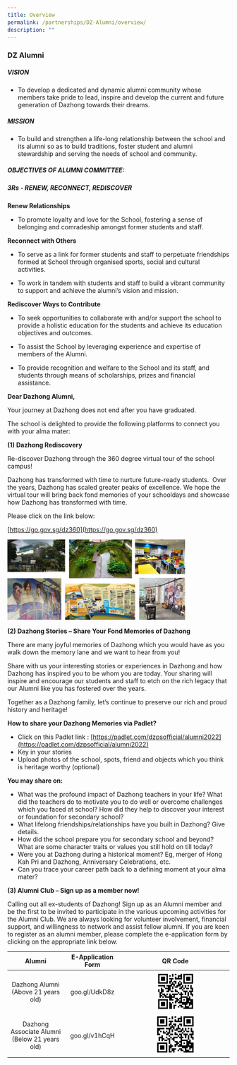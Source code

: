 ```yaml
---
title: Overview
permalink: /partnerships/DZ-Alumni/overview/
description: ""
---
```

### DZ Alumni

##### VISION  
  

*   To develop a dedicated and dynamic alumni community whose members take pride to lead, inspire and develop the current and future generation of Dazhong towards their dreams.  
    

  

##### MISSION

*   To build and strengthen a life-long relationship between the school and its alumni so as to build traditions, foster student and alumni stewardship and serving the needs of school and community.

  

##### OBJECTIVES OF ALUMNI COMMITTEE:  
##### 3Rs - RENEW, RECONNECT, REDISCOVER

**Renew Relationships**

*   To promote loyalty and love for the School, fostering a sense of belonging and comradeship amongst former students and staff.  
    

**Reconnect with Others**

*   To serve as a link for former students and staff to perpetuate friendships formed at School through organised sports, social and cultural activities.&nbsp;  
    

  

*   To work in tandem with students and staff to build a vibrant community to support and achieve the alumni’s vision and mission.

  

**Rediscover Ways to Contribute**

*   To seek opportunities to collaborate with and/or support the school to provide a holistic education for the students and achieve its education objectives and outcomes.

  

*   To assist the School by leveraging experience and expertise of members of the Alumni.
    

  

*   To provide recognition and welfare to the School and its staff, and students through means of scholarships, prizes and financial assistance.
    

**Dear Dazhong Alumni,**&nbsp;

Your journey at Dazhong does not end after you have graduated.&nbsp;&nbsp;&nbsp;

The school is delighted to provide the following platforms to connect you with your alma mater:  

  

  

**(1) Dazhong Rediscovery**&nbsp;

  

Re-discover Dazhong through the 360 degree virtual tour of the school campus!&nbsp;

  

Dazhong has transformed with time to nurture future-ready students.&nbsp; Over the years, Dazhong has scaled greater peaks of excellence. We hope the virtual tour will bring back fond memories of your schooldays and showcase how Dazhong has transformed with time.&nbsp;

  

Please click on the link below:&nbsp;

[https://go.gov.sg/dz360](https://go.gov.sg/dz360)

<img src="/images/alumni1.png" style="width:80%">


**(2) Dazhong Stories – Share Your Fond Memories of Dazhong**&nbsp;

  

There are many joyful memories of Dazhong which you would have as you walk down the memory lane and we want to hear from you!&nbsp;

  

Share with us your interesting stories or experiences in Dazhong and how Dazhong has inspired you to be whom you are today. Your sharing will inspire and encourage our students and staff to etch on the rich legacy that our Alumni like you has fostered over the years.&nbsp;

  

Together as a Dazhong family, let’s continue to preserve our rich and proud history and heritage!  

**How to share your Dazhong Memories via Padlet?**

*   Click on this Padlet link :&nbsp;[https://padlet.com/dzpsofficial/alumni2022](https://padlet.com/dzpsofficial/alumni2022)
*   Key in your stories
*   Upload photos of the school, spots, friend and objects which you think is heritage worthy (optional)

**You may share on:**

*   What was the profound impact of Dazhong teachers in your life? What did the teachers do to motivate you to do well or overcome challenges which you faced at school? How did they help to discover your interest or foundation for secondary school?
*   What lifelong friendships/relationships have you built in Dazhong?&nbsp;Give details.
*   How did the school prepare you for secondary school and beyond? What are some character traits or values you still hold on till today?
*   Were you at Dazhong during a historical moment? Eg, merger of Hong Kah Pri and Dazhong, Anniversary Celebrations, etc.
*   Can you trace your career path back to a defining moment at your alma mater?

  

**(3) Alumni Club – Sign up as a member now!**

Calling out all ex-students of Dazhong! Sign up as an Alumni member and be the first to be invited to participate in the various upcoming activities for the Alumni Club. We are always looking for volunteer involvement, financial support, and willingness to network and assist fellow alumni. If you are keen to register as an alumni member, please&nbsp;complete the e-application form by clicking on the appropriate link below.

| Alumni 	| E-Application Form 	| QR Code 	|
|:---:	|:---:	|:---:	|
| Dazhong Alumni<br>(Above 21 years old) 	| goo.gl/UdkD8z 	| <img src="/images/QR1.png" style="width:40%"> 	|
| Dazhong Associate Alumni<br>(Below 21 years old) 	| goo.gl/v1hCqH 	| <img src="/images/QR2.png" style="width:40%"> 	|
